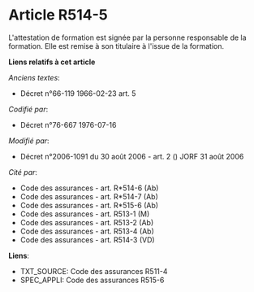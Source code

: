 # Article R514-5

L'attestation de formation est signée par la personne responsable de la formation. Elle est remise à son titulaire à l'issue
de la formation.

**Liens relatifs à cet article**

_Anciens textes_:

  - Décret n°66-119 1966-02-23 art. 5

_Codifié par_:

  - Décret n°76-667 1976-07-16

_Modifié par_:

  - Décret n°2006-1091 du 30 août 2006 - art. 2 () JORF 31 août 2006

_Cité par_:

  - Code des assurances - art. R*514-6 (Ab)
  - Code des assurances - art. R*514-7 (Ab)
  - Code des assurances - art. R*515-6 (Ab)
  - Code des assurances - art. R513-1 (M)
  - Code des assurances - art. R513-2 (Ab)
  - Code des assurances - art. R513-4 (Ab)
  - Code des assurances - art. R514-3 (VD)

**Liens**:

  - TXT_SOURCE: Code des assurances R511-4
  - SPEC_APPLI: Code des assurances R515-6
